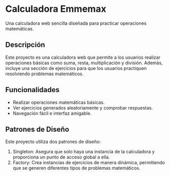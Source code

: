 # Calculadora Emmemax
Una calculadora web sencilla diseñada para practicar operaciones matemáticas.

## Descripción
Este proyecto es una calculadora web que permite a los usuarios realizar operaciones básicas como suma, resta, multiplicación y división. Además, incluye una sección de ejercicios para que los usuarios practiquen resolviendo problemas matemáticos.

## Funcionalidades
- Realizar operaciones matemáticas básicas.
- Ver ejercicios generados aleatoriamente y comprobar respuestas.
- Navegación fácil e interfaz amigable.

## Patrones de Diseño
Este proyecto utiliza dos patrones de diseño:

1. Singleton: Asegura que solo haya una instancia de la calculadora y proporciona un punto de acceso global a ella.
2. Factory: Crea instancias de ejercicios de manera dinámica, permitiendo que se generen diferentes tipos de problemas matemáticos.


